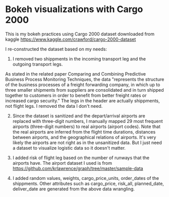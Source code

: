 # Bokeh visualizations with Cargo 2000
This is my bokeh practices using Cargo 2000 dataset downloaded from kaggle https://www.kaggle.com/crawford/cargo-2000-dataset

I re-constructed the dataset based on my needs:

1. I removed two shippments in the incoming transport leg and the outgoing transport legs. 

As stated in the related paper Comparing and Combining Predictive Business
Process Monitoring Techniques, the data "represents the structure of the business processes of a freight forwarding company, in which up to three smaller shipments from suppliers are consolidated and in turn shipped together to customers in order to benefit from better freight rates or increased cargo security." The legs in the header are actually shippments, not flight legs. I removed the data I don't need.

2. Since the dataset is sanitized and the depart/arrival airports are replaced with three-digit numbers, I manually mapped 29 most frequent airports (three-digit numbers) to real airports (airport codes). Note that the real airports are inferred from the flight time durations, distances between airports, and the geographical relations of airports. It's very likely the airports are not right as in the unsanitized data. But I just need a dataset to visualize logistic data so it doesn't matter.

3. I added risk of flight leg based on the number of runways that the airports have. The airport dataset I used is from https://github.com/krlawrence/graph/tree/master/sample-data

4. I added random values, weights, cargo_price_units, order_dates of the shippments. Other attributes such as cargo_price, risk_all, planned_date, deliver_date are generated from the above data wrangling.
